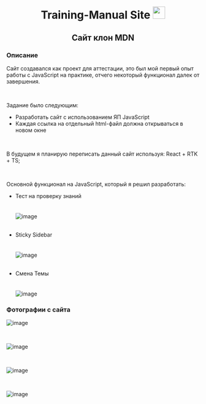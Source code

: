 <h1 align="center">Training-Manual Site <img src="https://github.com/blackcater/blackcater/raw/main/images/Hi.gif" height="32"/> </h1>
<h2 align="center">Сайт клон MDN</h2>
<h3>Описание</h3>
<p>Сайт создавался как проект для аттестации, это был мой первый опыт работы с JavaScript на практике, отчего некоторый функционал далек от завершения.</p>
<br>
<p>Задание было следующим:</p>
<ul>
  <li>Разработать сайт с использованием ЯП JavaScript</li>
  <li>Каждая ссылка на отдельный html-файл должна открываться в новом окне</li>
</ul>
<br>
<p>В будущем я планирую переписать данный сайт используя: React + RTK + TS;</p>
<br>
<p>Основной функционал на JavaScript, который я решил разработать:</p>
<ul>
  <li style="margin-bottom: 5px;">Тест на проверку знаний</li>
  <br>

  ![image](https://github.com/Kon10t/Manual.github.io/assets/101184174/0acc5230-9849-4bd6-9586-01dc7992ae0a)

  <br>
  <li style="margin-bottom: 5px;">Sticky Sidebar</li>
  <br>
  
  ![image](https://github.com/Kon10t/Manual.github.io/assets/101184174/d7802c21-67b3-4e01-b935-60d5f0612252)

  <br>
  <li style="margin-bottom: 5px;">Смена Темы</li>
  <br>

  ![image](https://github.com/Kon10t/Manual.github.io/assets/101184174/f56bfd70-fb85-4515-a63b-9a31b7f60f78)

</ul>

<h3>Фотографии с сайта</h3>

![image](https://github.com/Kon10t/Manual.github.io/assets/101184174/ef457788-c8cb-4b07-b995-472e26e5a88e)

<br>

![image](https://github.com/Kon10t/Manual.github.io/assets/101184174/faa78010-8f71-44a8-867a-81ad64182d61)

<br>

![image](https://github.com/Kon10t/Manual.github.io/assets/101184174/e94910d8-4fca-4016-9077-981ca4da1d54)

<br>

![image](https://github.com/Kon10t/Manual.github.io/assets/101184174/645f598a-9966-4e57-b52d-87606a277bec)
